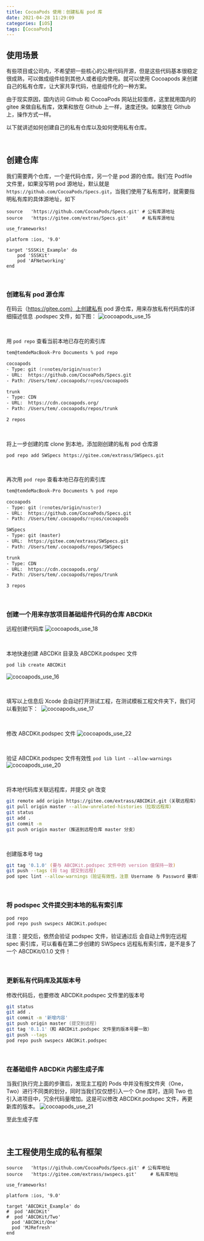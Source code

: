 ```yaml
---
title: CocoaPods 使用：创建私有 pod 库
date: 2021-04-28 11:29:09
categories: [iOS]
tags: [CocoaPods]
---
```


## 使用场景

有些项目或公司内，不希望把一些核心的公用代码开源，但是这些代码基本很稳定很成熟，可以做成组件给到其他人或者组内使用。就可以使用 Cocoapods 来创建自己的私有仓库，让大家共享代码，也是组件化的一种方案。

由于现实原因，国内访问 Github 和 CocoaPods 网站比较蛋疼，这里就用国内的 gitee 来做自私有库，效果和放在 Github 上一样，速度还快。如果放在 Github 上，操作方式一样。

以下就讲述如何创建自己的私有仓库以及如何使用私有仓库。

<br>

## 创建仓库
我们需要两个仓库，一个是代码仓库，另一个是 pod 源的仓库。我们在 Podfile 文件里，如果没写明 pod 源地址，默认就是 `https://github.com/CocoaPods/Specs.git`，当我们使用了私有库时，就需要指明私有库的具体源地址，如下
```
source   'https://github.com/CocoaPods/Specs.git' # 公有库源地址
source   'https://gitee.com/extras/Specs.git'     # 私有库源地址

use_frameworks!

platform :ios, '9.0'

target 'SSSKit_Example' do
    pod 'SSSKit'
    pod 'AFNetworking'
end

```

<br>

### 创建私有 pod 源仓库
在码云（https://gitee.com）上创建私有 pod 源仓库，用来存放私有代码库的详细描述信息 .podspec 文件，如下图：
![cocoapods_use_15](/assets/img/cocoapods_use_15.jpg)

<br>

用 `pod repo` 查看当前本地已存在的索引库
``` zsh
tem@temdeMacBook-Pro Documents % pod repo                                                  

cocoapods
- Type: git (remotes/origin/master)
- URL:  https://github.com/CocoaPods/Specs.git
- Path: /Users/tem/.cocoapods/repos/cocoapods

trunk
- Type: CDN
- URL:  https://cdn.cocoapods.org/
- Path: /Users/tem/.cocoapods/repos/trunk

2 repos
```

<br>

将上一步创建的库 clone 到本地，添加刚创建的私有 pod 仓库源
```
pod repo add SWSpecs https://gitee.com/extrass/SWSpecs.git
```

<br>

再次用 `pod repo` 查看本地已存在的索引库

``` zsh
tem@temdeMacBook-Pro Documents % pod repo                                                  

cocoapods
- Type: git (remotes/origin/master)
- URL:  https://github.com/CocoaPods/Specs.git
- Path: /Users/tem/.cocoapods/repos/cocoapods

SWSpecs
- Type: git (master)
- URL:  https://gitee.com/extrass/SWSpecs.git
- Path: /Users/tem/.cocoapods/repos/SWSpecs

trunk
- Type: CDN
- URL:  https://cdn.cocoapods.org/
- Path: /Users/tem/.cocoapods/repos/trunk

3 repos
```
           
<br>

### 创建一个用来存放项目基础组件代码的仓库 ABCDKit 
远程创建代码库
![cocoapods_use_18](/assets/img/cocoapods_use_18.jpg)

<br>

本地快速创建 ABCDKit 目录及 ABCDKit.podspec 文件
``` zsh
pod lib create ABCDKit
```
![cocoapods_use_16](/assets/img/cocoapods_use_16.jpg)

<br>

填写以上信息后 Xcode 会自动打开测试工程，在测试模板工程文件夹下，我们可以看到如下：  
![cocoapods_use_17](/assets/img/cocoapods_use_17.jpg)

<br>

修改 ABCDKit.podspec 文件
![cocoapods_use_22](/assets/img/cocoapods_use_22.jpg)

<br>

验证 ABCDKit.podspec 文件有效性 `pod lib lint --allow-warnings`
![cocoapods_use_20](/assets/img/cocoapods_use_20.jpg)

<br>

将本地代码库关联远程库，并提交 git 改变
``` zsh
git remote add origin https://gitee.com/extrass/ABCDKit.git（关联远程库）
git pull origin master --allow-unrelated-histories（拉取远程库）
git status
git add .
git commit -m 
git push origin master（推送到远程仓库 master 分支）
```

<br>

创建版本号 tag

``` zsh
git tag '0.1.0' (要与 ABCDKit.podspec 文件中的 version 值保持一致)
git push --tags (将 tag 提交到远程)
pod spec lint --allow-warnings（验证有效性，注意 Username 与 Password 要填写正确）
```

<br>

### 将 podspec 文件提交到本地的私有索引库

``` zsh
pod repo
pod repo push swspecs ABCDKit.podspec
```

注意：提交后，依然会验证 podspec 文件，验证通过后 会自动上传到在远程 spec 索引库，可以看看在第二步创建的 SWSpecs 远程私有索引库，是不是多了一个 ABCDKit/0.1.0 文件！

<br>

### 更新私有代码库及其版本号

修改代码后，也要修改 ABCDKit.podspec 文件里的版本号
``` zsh
git status
git add .
git commit -m '新增内容'
git push origin master (提交到远程)
git tag '0.1.1'（和 ABCDKit.podspec 文件里的版本号要一致）
git push --tags
pod repo push swspecs ABCDKit.podspec
```

<br>

### 在基础组件 ABCDKit 内部生成子库
当我们执行完上面的步骤后，发现主工程的 Pods 中并没有按文件夹（One，Two）进行不同类的划分，同时当我们仅仅想引入一个 One 库时，连同 Two 也引入进项目中，冗余代码量增加。这是可以修改 ABCDKit.podspec 文件，再更新库的版本。
![cocoapods_use_21](/assets/img/cocoapods_use_21.jpg)    

至此生成子库

<br>

## 主工程使用生成的私有框架

```
source   'https://github.com/CocoaPods/Specs.git' # 公有库地址
source   'https://gitee.com/extrass/swspecs.git'     # 私有库地址

use_frameworks!

platform :ios, '9.0'

target 'ABCDKit_Example' do
#  pod 'ABCDKit'
#  pod 'ABCDKit/Two'
  pod 'ABCDKit/One'
  pod 'MJRefresh'
end
```
